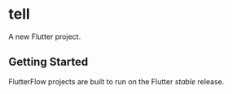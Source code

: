 # tell

A new Flutter project.

## Getting Started

FlutterFlow projects are built to run on the Flutter _stable_ release.
